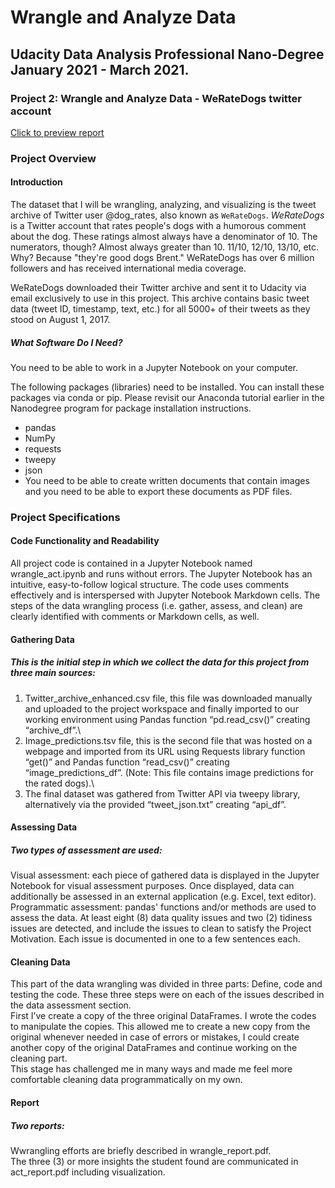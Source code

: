 # Wrangle and Analyze Data
## Udacity Data Analysis Professional Nano-Degree January 2021  - March 2021.

### Project 2: Wrangle and Analyze Data - WeRateDogs twitter account

[Click to preview report](https://github.com/IslamFSoliman/Wrangle_and_Analyze_Data_Project/blob/main/wrangle_report.pdf)

### Project Overview
#### Introduction
The dataset that I will be wrangling, analyzing, and visualizing is the tweet archive of Twitter user @dog_rates, also known as `WeRateDogs`. *WeRateDogs* is a Twitter account that rates people's dogs with a humorous comment about the dog. These ratings almost always have a denominator of 10. The numerators, though? Almost always greater than 10. 11/10, 12/10, 13/10, etc. Why? Because "they're good dogs Brent." WeRateDogs has over 6 million followers and has received international media coverage.

WeRateDogs downloaded their Twitter archive and sent it to Udacity via email exclusively to use in this project. This archive contains basic tweet data (tweet ID, timestamp, text, etc.) for all 5000+ of their tweets as they stood on August 1, 2017.

##### What Software Do I Need?
You need to be able to work in a Jupyter Notebook on your computer.

The following packages (libraries) need to be installed. You can install these packages via conda or pip. Please revisit our Anaconda tutorial earlier in the Nanodegree program for package installation instructions.

* pandas
* NumPy
* requests
* tweepy
* json
* You need to be able to create written documents that contain images and you need to be able to export these documents as PDF files.

### Project Specifications
#### Code Functionality and Readability
All project code is contained in a Jupyter Notebook named wrangle_act.ipynb and runs without errors.
The Jupyter Notebook has an intuitive, easy-to-follow logical structure. The code uses comments effectively and is interspersed with Jupyter Notebook Markdown cells. The steps of the data wrangling process (i.e. gather, assess, and clean) are clearly identified with comments or Markdown cells, as well.

#### Gathering Data
##### This is the initial step in which we collect the data for this project from three main sources:
1. Twitter_archive_enhanced.csv file, this file was downloaded manually and uploaded to the project workspace and finally imported to our working environment using Pandas function “pd.read_csv()” creating “archive_df”.\
2. Image_predictions.tsv file, this is the second file that was hosted on a webpage and imported from its URL using Requests library function “get()” and Pandas function “read_csv()” creating “image_predictions_df”. (Note: This file contains image predictions for the rated dogs).\
3. The final dataset was gathered from Twitter API via tweepy library, alternatively via the provided “tweet_json.txt” creating “api_df”.


#### Assessing Data
##### Two types of assessment are used:
Visual assessment: each piece of gathered data is displayed in the Jupyter Notebook for visual assessment purposes. Once displayed, data can additionally be assessed in an external application (e.g. Excel, text editor).
Programmatic assessment: pandas' functions and/or methods are used to assess the data.
At least eight (8) data quality issues and two (2) tidiness issues are detected, and include the issues to clean to satisfy the Project Motivation. Each issue is documented in one to a few sentences each.

#### Cleaning Data
This part of the data wrangling was divided in three parts: Define, code and testing the code. These three steps were on each of the issues described in the data assessment section.\
First I’ve create a copy of the three original DataFrames. I wrote the codes to manipulate the copies. This allowed me to create a new copy from the original whenever needed in case of errors or mistakes, I could create another copy of the original DataFrames and continue working on the cleaning part.\
This stage has challenged me in many ways and made me feel more comfortable cleaning data programmatically on my own.


#### Report
##### Two reports:

Wwrangling efforts are briefly described in wrangle_report.pdf.\
The three (3) or more insights the student found are communicated in act_report.pdf including visualization.
